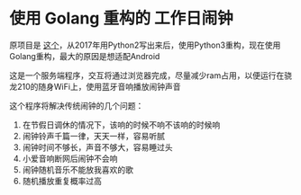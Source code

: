 # 使用 Golang 重构的 工作日闹钟  
原项目是 [这个](https://github.com/zanjie1999/workdayAlarmClock)，从2017年用Python2写出来后，使用Python3重构，现在使用Golang重构，最大的原因是想适配Android  

这是一个服务端程序，交互将通过浏览器完成，尽量减少ram占用，以便运行在骁龙210的随身WiFi上，使用蓝牙音响播放闹钟声音

这个程序将解决传统闹钟的几个问题：
1. 在节假日调休的情况下，该响的时候不响不该响的时候响
2. 闹钟铃声千篇一律，天天一样，容易听腻
3. 闹钟时间不够长，声音不够大，容易睡过头
4. 小爱音响断网后闹钟不会响
5. 闹钟随机音乐不能放我喜欢的歌
6. 随机播放重复概率过高